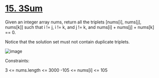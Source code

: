 # [15. 3Sum](https://leetcode.com/problems/3sum/description/)

Given an integer array nums, return all the triplets [nums[i], nums[j], nums[k]] such that i != j, i != k, and j != k, and nums[i] + nums[j] + nums[k] == 0.

Notice that the solution set must not contain duplicate triplets.

![image](https://github.com/Trilochna/NeetCode150/assets/97858274/424e2e00-2244-4061-a5f2-b4b9a855e5be)


Constraints:

3 <= nums.length <= 3000
-105 <= nums[i] <= 105
